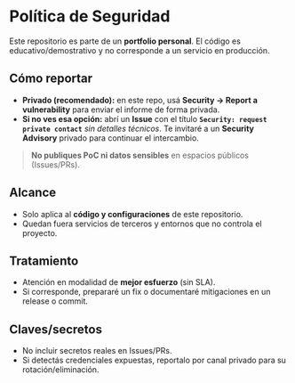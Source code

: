 # Política de Seguridad

Este repositorio es parte de un **portfolio personal**. El código es educativo/demostrativo y no corresponde a un servicio en producción.

## Cómo reportar
- **Privado (recomendado):** en este repo, usá **Security → Report a vulnerability** para enviar el informe de forma privada.
- **Si no ves esa opción:** abrí un **Issue** con el título **`Security: request private contact`** *sin detalles técnicos*. Te invitaré a un **Security Advisory** privado para continuar el intercambio.

> **No publiques PoC ni datos sensibles** en espacios públicos (Issues/PRs).

## Alcance
- Solo aplica al **código y configuraciones** de este repositorio.
- Quedan fuera servicios de terceros y entornos que no controla el proyecto.

## Tratamiento
- Atención en modalidad de **mejor esfuerzo** (sin SLA).
- Si corresponde, prepararé un fix o documentaré mitigaciones en un release o commit.

## Claves/secretos
- No incluir secretos reales en Issues/PRs.
- Si detectás credenciales expuestas, reportalo por canal privado para su rotación/eliminación.
